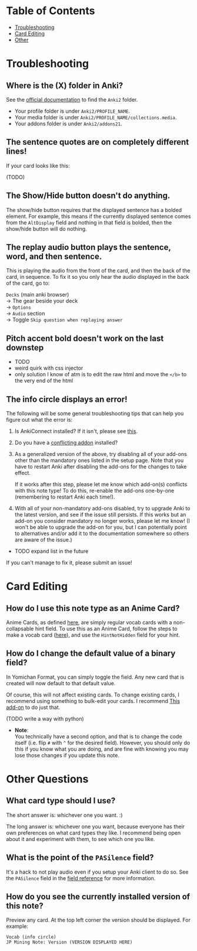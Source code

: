 <!--
TODO reword this maybe?

Remember that all cards are fully customizable!
You are absolutely free to tear the code apart and make these card formats your own.
-->



<!--
# How do I get rid of all of this pitch accent info?
See [here](usage#wait-i-dont-want-to-test-pitch-accent).
-->


# Table of Contents
* [Troubleshooting](faq#troubleshooting)
* [Card Editing](faq#card-editing)
* [Other](faq#other)



# Troubleshooting


## Where is the (X) folder in Anki?
See the [official documentation](https://docs.ankiweb.net/files.html#file-locations)
to find the `Anki2` folder.
* Your profile folder is under `Anki2/PROFILE_NAME`.
* Your media folder is under `Anki2/PROFILE_NAME/collections.media`.
* Your addons folder is under `Anki2/addons21`.



## The sentence quotes are on completely different lines!
If your card looks like this:

(TODO)



## The Show/Hide button doesn't do anything.
The show/hide button requires that the displayed sentence has a bolded element.
For example, this means if the currently displayed sentence comes from the `AltDisplay`
field and nothing in that field is bolded, then the show/hide button will do nothing.


## The replay audio button plays the sentence, word, and then sentence.
This is playing the audio from the front of the card,
and then the back of the card, in sequence.
To fix it so you only hear the audio displayed in the back of the card,
go to:

`Decks` (main anki browser) <br>
→  The gear beside your deck <br>
→  `Options` <br>
→  `Audio` section <br>
→  Toggle `Skip question when replaying answer`

<!--
This is a bug related to the above.
Unfortunately, I can't find another way to selectively suppress audio from playing,
so the bug is here to stay until a better solution is found.
-->


## Pitch accent bold doesn't work on the last downstep
- TODO
- weird quirk with css injector
- only solution I know of atm is to edit the raw html and move the `</b>` to the very end of the html


## The info circle displays an error!

The following will be some general troubleshooting tips that can help you figure out
what the error is:

1. Is AnkiConnect installed? If it isn't, please see [this](setup#required-anki-add-ons).

2. Do you have a [conflicting addon](setup#conflicting-add-ons) installed?

3. As a generalized version of the above,
   try disabling all of your add-ons other than the mandatory ones listed in the setup page.
   Note that you have to restart Anki after disabling the add-ons for the changes to take effect.

   If it works after this step, please let me know which add-on(s) conflicts with this note type!
   To do this, re-enable the add-ons one-by-one (remembering to restart Anki each time!).

4. With all of your non-mandatory add-ons disabled, try to upgrade Anki to the latest version,
   and see if the issue still persists.
   If this works but an add-on you consider mandatory no longer works, please let me know!
   (I won't be able to upgrade the add-on for you, but I can potentially point to alternatives
    and/or add it to the documentation somewhere so others are aware of the issue.)

- TODO expand list in the future

If you can't manage to fix it, please submit an issue!



# Card Editing


## How do I use this note type as an Anime Card?
Anime Cards, as defined [here](https://animecards.site/ankicards/#anime-cardsword-context-cards),
are simply regular vocab cards with a non-collapsable hint field.
To use this as an Anime Card, follow the steps to make a vocab card ([here](cardtypes#vocab-card)),
and use the `HintNotHidden` field for your hint.



## How do I change the default value of a binary field?
In Yomichan Format, you can simply toggle the field.
Any new card that is created will now default to that default value.

Of course, this will not affect existing cards.
To change existing cards, I recommend using something to bulk-edit
your cards.
I recommend [This add-on](https://ankiweb.net/shared/info/291119185)
to do just that.

(TODO write a way with python)


* **Note**: <br>
  You technically have a second option, and that is to change the code itself
  (i.e. flip `#` with `^` for the desired field).
  However, you should only do this if you know what you are doing,
  and are fine with knowing you may lose those changes
  if you update this note.


<!--
You have two main options:

**Option A:** You can simply fill the field in Yomichan.
When any new card is created, the option will be defaulted to true.

If you have many existing cards that you want to change,
this approach will then require batch changes to the cards.
To do Anki batch editing, you can either use [plugins](a) or do python scripting.

I personally use the latter, with some example scripts here (TODO).


**Option B:** To completely change the default value without requiring to fill the field,
you can rename the field to make more sense and swap all instances of `#` with `^`, and visa versa.
For example, if your goal is to make the cards a sentence card by default,
here are the following steps:
* Rename the field `IsSentenceCard` →  `IsVocabCard`
* Replace all instances of `{{#IsVocabCard}}` →  `{{^IsVocabCard}}`
* Replace all instances of `{{^IsVocabCard}}` →  `{{#IsVocabCard}}`
-->



# Other Questions

## What card type should I use?
The short answer is: whichever one you want. :)

The long answer is: whichever one you want,
because everyone has their own preferences on what card types they like.
I recommend being open about it and experiment with them, to see which one you like.


<!--
See here (TODO link to card types page)
Surprisingly, there's a lot of debate on this within the community.
In short,
[many](http://www.alljapaneseallthetime.com/blog/10000-sentences-why/)
[people](https://refold.la/roadmap/stage-2/a/basic-sentence-mining#Mine-Sentences-Not-Words)
prefer sentence cards, whereas
[many](https://learnjapanese.moe/guide/#mining)
[others](https://animecards.site/ankicards/#sentence-cards-vs-anime-cards)
prefer vocab cards.
Hell,
[some people](https://tatsumoto.neocities.org/blog/discussing-various-card-templates.html#targeted-sentence-cards-or-mpvacious-cards)
even use a funny combination of both.
Instead of giving a direct answer,
I would advise you to test all of them out to see which works best for you.
-->


<!--
I'm still not 100% sure what the best way to test pitch accent is,
so this section is removed until then

# How would I transition to test pitch accent with this note type?
Note that this answer is my personal opinion on how this should be done.

TODO
* starting to test pitch accent? (what I recommend) create separate cards
   * word -> word (and sentence if fully understood now)
   * sentence -> word/sentence
   * all future cards test word pitch accent

-->



## What is the point of the `PASilence` field?
It's a hack to not play audio even if you setup your Anki client to do so.
See the `PASilence` field in the [field reference](usage#anki-field-reference) for more information.


## How do you see the currently installed version of this note?
Preview any card. At the top left corner the version should be displayed.
For example:

```
Vocab (info circle)
JP Mining Note: Version (VERSION DISPLAYED HERE)
```



